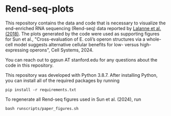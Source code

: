 # Rend-seq-plots

This repository contains the data and code that is necessary to
visualize the end-enriched RNA sequencing (Rend-seq) data reported
by [Lalanne et al. (2018)](https://www.sciencedirect.com/science/article/pii/S0092867418302873). The plots generated by the code were used as supporting figures
for Sun et al., "Cross-evaluation of E. coli’s operon structures
via a whole-cell model suggests alternative cellular benefits
for low- versus high-expressing operons", Cell Systems, 2024.

You can reach out to ggsun AT stanford.edu for any questions
about the code in this repository.

This repository was developed with Python 3.8.7. After installing Python, you can install
all of the required packages by running

```shell
pip install -r requirements.txt
```

To regenerate all Rend-seq figures used in Sun et al. (2024), run

```shell
bash runscripts/paper_figures.sh
```
